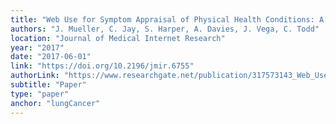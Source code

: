 ```yaml
---
title: "Web Use for Symptom Appraisal of Physical Health Conditions: A Systematic Review"
authors: "J. Mueller, C. Jay, S. Harper, A. Davies, J. Vega, C. Todd"
location: "Journal of Medical Internet Research"
year: "2017"
date: "2017-06-01"
link: "https://doi.org/10.2196/jmir.6755"
authorLink: "https://www.researchgate.net/publication/317573143_Web_Use_for_Symptom_Appraisal_of_Physical_Health_Conditions_A_Systematic_Review"
subtitle: "Paper"
type: "paper"
anchor: "lungCancer"
---
```


